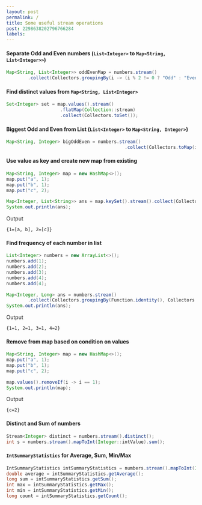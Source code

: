 ```yaml
---
layout: post
permalink: /
title: Some useful stream operations
post: 2298638202796766284
labels:
---
```

#### Separate Odd and Even numbers  (`List<Integer>` to `Map<String, List<Integer>>`)

```java
Map<String, List<Integer>> oddEvenMap = numbers.stream()  
        .collect(Collectors.groupingBy(i -> (i % 2 != 0 ? "Odd" : "Even")));
```

#### Find distinct values from `Map<String, List<Integer>`

```java
Set<Integer> set = map.values().stream()
					.flatMap(Collection::stream)
					.collect(Collectors.toSet());
```

#### Biggest Odd and Even from List (`List<Integer>` to `Map<String, Integer>`)

```java
Map<String, Integer> bigOddEven = numbers.stream()
											.collect(Collectors.toMap(i -> (i % 2 == 0 ? "Even" : "Odd"),  Function.identity(), (i1 , i2) -> i1 > i2 ? i1 : i2));
```

#### Use value as key and create new map from existing

```java
Map<String, Integer> map = new HashMap<>();  
map.put("a", 1);  
map.put("b", 1);  
map.put("c", 2);  
  
Map<Integer, List<String>> ans = map.keySet().stream().collect(Collectors.groupingBy(map::get));  
System.out.println(ans);
```

Output
```shell
{1=[a, b], 2=[c]}
```

#### Find frequency of each number in list

```java
List<Integer> numbers = new ArrayList<>();  
numbers.add(1);  
numbers.add(2);  
numbers.add(3);  
numbers.add(4);  
numbers.add(4);  
  
Map<Integer, Long> ans = numbers.stream()  
        .collect(Collectors.groupingBy(Function.identity(), Collectors.counting()));  
System.out.println(ans);
```

Output
```shell
{1=1, 2=1, 3=1, 4=2}
```

#### Remove from map based on condition on values

```java
Map<String, Integer> map = new HashMap<>();  
map.put("a", 1);  
map.put("b", 1);  
map.put("c", 2);  
  
map.values().removeIf(i -> i == 1);  
System.out.println(map);
```

Output
```shell
{c=2}
```

#### Distinct and Sum of numbers
```java
Stream<Integer> distinct = numbers.stream().distinct();
int s = numbers.stream().mapToInt(Integer::intValue).sum();
```

#### `IntSummaryStatistics` for Average, Sum, Min/Max
```java
IntSummaryStatistics intSummaryStatistics = numbers.stream().mapToInt(Integer::intValue).summaryStatistics();
double average = intSummaryStatistics.getAverage();
long sum = intSummaryStatistics.getSum();
int max = intSummaryStatistics.getMax();
int min = intSummaryStatistics.getMin();
long count = intSummaryStatistics.getCount();
```